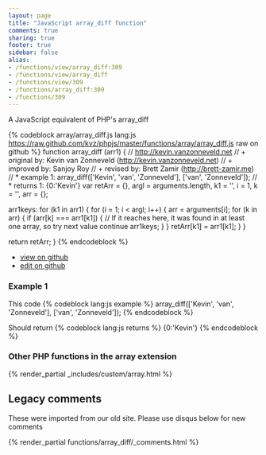 ```yaml
---
layout: page
title: "JavaScript array_diff function"
comments: true
sharing: true
footer: true
sidebar: false
alias:
- /functions/view/array_diff:309
- /functions/view/array_diff
- /functions/view/309
- /functions/array_diff:309
- /functions/309
---
```

<!-- Generated by Rakefile:build -->
A JavaScript equivalent of PHP's array_diff

{% codeblock array/array_diff.js lang:js https://raw.github.com/kvz/phpjs/master/functions/array/array_diff.js raw on github %}
function array_diff (arr1) {
  // http://kevin.vanzonneveld.net
  // +   original by: Kevin van Zonneveld (http://kevin.vanzonneveld.net)
  // +   improved by: Sanjoy Roy
  // +    revised by: Brett Zamir (http://brett-zamir.me)
  // *     example 1: array_diff(['Kevin', 'van', 'Zonneveld'], ['van', 'Zonneveld']);
  // *     returns 1: {0:'Kevin'}
  var retArr = {},
    argl = arguments.length,
    k1 = '',
    i = 1,
    k = '',
    arr = {};

  arr1keys: for (k1 in arr1) {
    for (i = 1; i < argl; i++) {
      arr = arguments[i];
      for (k in arr) {
        if (arr[k] === arr1[k1]) {
          // If it reaches here, it was found in at least one array, so try next value
          continue arr1keys;
        }
      }
      retArr[k1] = arr1[k1];
    }
  }

  return retArr;
}
{% endcodeblock %}

 - [view on github](https://github.com/kvz/phpjs/blob/master/functions/array/array_diff.js)
 - [edit on github](https://github.com/kvz/phpjs/edit/master/functions/array/array_diff.js)

### Example 1
This code
{% codeblock lang:js example %}
array_diff(['Kevin', 'van', 'Zonneveld'], ['van', 'Zonneveld']);
{% endcodeblock %}

Should return
{% codeblock lang:js returns %}
{0:'Kevin'}
{% endcodeblock %}


### Other PHP functions in the array extension
{% render_partial _includes/custom/array.html %}
## Legacy comments
These were imported from our old site. Please use disqus below for new comments
<div style="overflow-y: scroll; max-height: 500px;">
{% render_partial functions/array_diff/_comments.html %}
</div>
